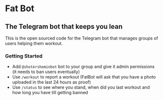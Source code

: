 # Fat Bot
The Telegram bot that keeps you lean
---
This is the open sourced code for the Telegram bot that manages groups of users helping them workout.

### Getting Started
* Add `@shotersheminbot` bot to your group and give it admin permissions (it needs to ban users eventually)
* Use `/workout` to report a workout (FatBot will ask that you have a photo uploaded in the last 24 hours as proof)
* Use `/status` to see where you stand, when did you last workout and how long you have till getting banned

